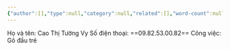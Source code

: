 ```yaml
---
{"author":[],"type":null,"category":null,"related":[],"word-count":null,"dg-publish":true,"dg-hide":true,"tags":["people","friend"],"title":"Vy xe ôm","anki tags":"friend","deck":"Everything::Knowledge","permalink":"/4-resource/people/vy-xe-om/","hide":true,"dgPassFrontmatter":true}
---
```



Họ và tên: Cao Thị Tường Vy
Số điện thoại: ==09.82.53.00.82==
Công việc: Gõ đầu trẻ
<!--ID: 1694048079563-->
